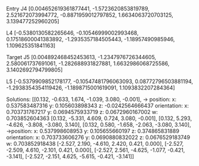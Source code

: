 Entry
J4
[0.004652619361877441,
 -1.5723620853819789,
 2.521672073994772,
 -0.8871959012797852,
 1.6634063720703125,
 3.139477252960205]

L4
[-0.5380130582265646,
 -0.10546999002993468,
 0.17518600041383892,
 -1.2935357184505443,
 -1.18957490985946,
 1.109625351841163]

Target
J5
[0.004892468452453613,
 -1.2347976726344605,
 2.580061737691061,
 -1.282688931827881,
 1.6632986068725586,
 3.1402692794799805]

L5
[-0.5379909852178177,
 -0.10547481796063093,
 0.08772796503881194,
 -1.2938354354119426,
 -1.1898715001619091,
 1.1093832207284364]

Solutions:
[[0.132, -0.633, 1.674, -1.039, 3.080, -0.001], 	->  position: 
							    x: 0.537583487316
							    y: 0.105603898343
							    z: -0.0242564666437
							  orientation: 
							    x: 0.703731767217
							    y: 0.0694575933719
							    z: 0.0672960167002
							    w: 0.703852604363
       [0.132, -5.331, 4.609, 0.724, 3.080, -0.001],
       [0.132, 5.293, -4.626, -3.808, -3.080, 3.140],
       [0.132, 0.580, -1.658, -2.063, -3.080, 3.140], 	->position: 
							    x: 0.537998608953
							    y: 0.105655660197
							    z: 0.374865831889
							  orientation: 
							    x: 0.703733606276
							    y: 0.0690880832022
							    z: 0.0676529183749
							    w: 0.703852918438
       [-2.527, 2.190, -4.610, 2.420, 0.421, 0.000],
       [-2.527, -2.509, 4.610, -2.101, 0.421, 0.000],
       [-2.527, 2.561, -4.625, -1.077, -0.421, -3.141],
       [-2.527, -2.151, 4.625, -5.615, -0.421, -3.141]]
